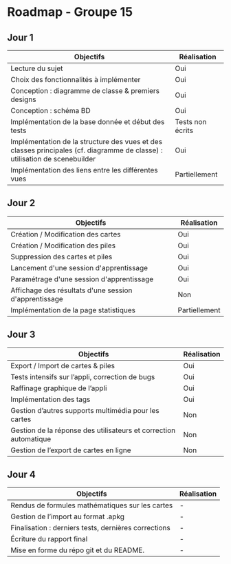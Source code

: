 # Roadmap - Groupe 15

## Jour 1

| Objectifs                                                                                                                  | Réalisation      |
| -------------------------------------------------------------------------------------------------------------------------- | ---------------- |
| Lecture du sujet                                                                                                           | Oui              |
| Choix des fonctionnalités à implémenter                                                                                    | Oui              |
| Conception : diagramme de classe & premiers designs                                                                        | Oui              |
| Conception : schéma BD                                                                                                     | Oui              |
| Implémentation de la base donnée et début des tests                                                                        | Tests non écrits |
| Implémentation de la structure des vues et des classes principales (cf. diagramme de classe) : utilisation de scenebuilder | Oui              |
| Implémentation des liens entre les différentes vues                                                                        | Partiellement    |

## Jour 2

| Objectifs                                             | Réalisation   |
| ----------------------------------------------------- | ------------- |
| Création / Modification des cartes                    | Oui           |
| Création / Modification des piles                     | Oui           |
| Suppression des cartes et piles                       | Oui           |
| Lancement d'une session d'apprentissage               | Oui           |
| Paramétrage d'une session d'apprentissage             | Oui           |
| Affichage des résultats d'une session d'apprentissage | Non           |
| Implémentation de la page statistiques                | Partiellement |

## Jour 3

| Objectifs                                                        | Réalisation |
| ---------------------------------------------------------------- | ----------- |
| Export / Import de cartes & piles                                | Oui         |
| Tests intensifs sur l’appli, correction de bugs                  | Oui         |
| Raffinage graphique de l’appli                                   | Oui         |
| Implémentation des tags                                          | Oui         |
| Gestion d’autres supports multimédia pour les cartes             | Non         |
| Gestion de la réponse des utilisateurs et correction automatique | Non         |
| Gestion de l’export de cartes en ligne                           | Non         |

## Jour 4

| Objectifs                                            | Réalisation |
| ---------------------------------------------------- | ----------- |
| Rendus de formules mathématiques sur les cartes      | -           |
| Gestion de l’import au format .apkg                  | -           |
| Finalisation : derniers tests, dernières corrections | -           |
| Écriture du rapport final                            | -           |
| Mise en forme du répo git et du README.              | -           |
